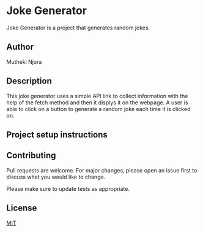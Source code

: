 # Joke Generator

Joke Generator is a project that  generates random jokes.
## Author
Mutheki Njora

## Description
This joke generator uses a simple API link to collect information with the help of the fetch method and then it displys it on the webpage. A user is able to click on a button to generate a random joke each time it is clicked on.

## Project setup instructions



## Contributing

Pull requests are welcome. For major changes, please open an issue first
to discuss what you would like to change.

Please make sure to update tests as appropriate.

## License

[MIT](https://choosealicense.com/licenses/mit/)